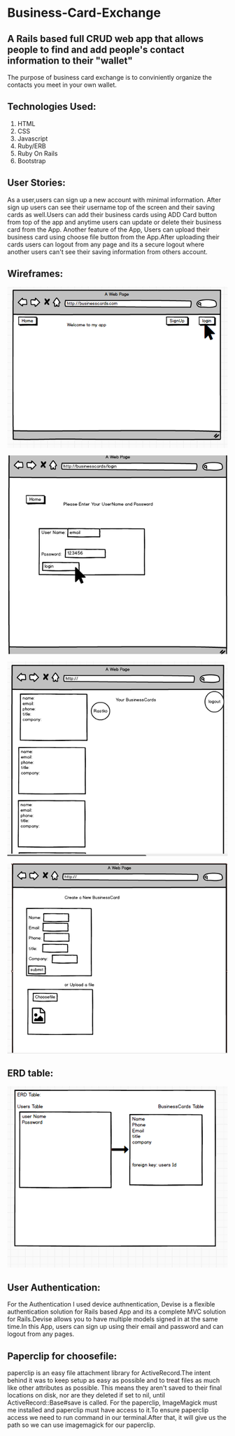 # Business-Card-Exchange

## A Rails based full CRUD web app that allows people to find and add people's contact information to their "wallet"

The purpose of business card exchange is to conviniently organize the contacts you meet in your own wallet.

## Technologies Used:
1) HTML
2) CSS
3) Javascript
4) Ruby/ERB
5) Ruby On Rails
6) Bootstrap

## User Stories:
As a user,users can sign up a new account with minimal information. After sign up users can see their username top of the screen and their saving cards as well.Users can add their business cards using ADD Card button from top of the app and anytime users can update or delete their business card from the App.
Another feature of the App, Users can upload their business card using choose file button from the App.After uploading their cards users can logout from any page and its a secure logout where another users can't see their saving information from others account.


## Wireframes:
![](https://github.com/arifkhan36/business-card-exchange/blob/master/app/assets/images/wireframe-1.png)

![](https://github.com/arifkhan36/business-card-exchange/blob/master/app/assets/images/wireframes-2.png)

![](https://github.com/arifkhan36/business-card-exchange/blob/master/app/assets/images/wireframes-3.png)

![](https://github.com/arifkhan36/business-card-exchange/blob/master/app/assets/images/wireframes-4.png)

## ERD table:
![](https://github.com/arifkhan36/business-card-exchange/blob/master/app/assets/images/ERD%20table.png)

## User Authentication:
For the Authentication I used device authnentication, Devise is a flexible authentication solution for Rails based App and its a complete MVC solution for Rails.Devise allows you to have multiple models signed in at the same time.In this App, users can sign up using their email and password and can logout from any pages.

## Paperclip for choosefile:

paperclip is an easy file attachment library for ActiveRecord.The intent behind it was to keep setup as easy as possible and to treat files as much like other attributes as possible. This means they aren't saved to their final locations on disk, nor are they deleted if set to nil, until ActiveRecord::Base#save is called.
For the paperclip, ImageMagick must me installed and paperclip must have access to it.To ensure paperclip access we need to run command in our terminal.After that, it will give us the path so we can use imagemagick for our paperclip.




